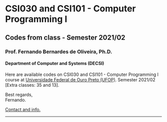 # CSI030 and CSI101 - Computer Programming I

## Codes from class - Semester 2021/02

### **Prof. Fernando Bernardes de Oliveira, Ph.D.**

#### Department of Computer and Systems (DECSI)

Here are available codes on CSI030 and CSI101 - Computer Programming I course at [Universidade Federal de Ouro Preto (UFOP)](http://www.ufop.br). Semester 2021/02 [Extra classes: 35 and 13].

Best regards,  
Fernando.

[Contact and info.](mailto:fboliveira@ufop.edu.br)

--------------
